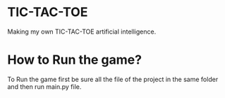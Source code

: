 # TIC-TAC-TOE
Making my own TIC-TAC-TOE artificial intelligence.


# How to Run the game?
To Run the game first be sure all the file of the project in the same folder and then run main.py file.
